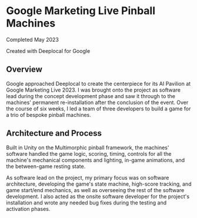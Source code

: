 # Google Marketing Live Pinball Machines

Completed May 2023

Created with Deeplocal for Google

## Overview

Google approached Deeplocal to create the centerpiece for its AI Pavilion at Google Marketing Live 2023. I was brought onto the project as software lead during the concept development phase and saw it through to the machines' permanent re-installation after the conclusion of the event. Over the course of six weeks, I led a team of three developers to build a game for a trio of bespoke pinball machines.

## Architecture and Process

Built in Unity on the Multimorphic pinball framework, the machines' software handled the game logic, scoring, timing, controls for all the machine's mechanical components and lighting, in-game animations, and the between-game resting state.

As software lead on the project, my primary focus was on software architecture, developing the game's state machine, high-score tracking, and game start/end mechanics, as well as overseeing the rest of the software development. I also acted as the onsite software developer for the project's installation and wrote any needed bug fixes during the testing and activation phases.
